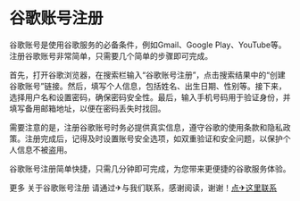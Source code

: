 # 谷歌账号注册

谷歌账号是使用谷歌服务的必备条件，例如Gmail、Google Play、YouTube等。注册谷歌账号非常简单，只需要几个简单的步骤即可完成。

首先，打开谷歌浏览器，在搜索栏输入“谷歌账号注册”，点击搜索结果中的“创建谷歌账号”链接。然后，填写个人信息，包括姓名、出生日期、性别等。接下来，选择用户名和设置密码，确保密码安全性。最后，输入手机号码用于验证身份，并填写备用邮箱地址，以便在密码丢失时找回。

需要注意的是，注册谷歌账号时务必提供真实信息，遵守谷歌的使用条款和隐私政策。注册完成后，记得及时设置账号安全选项，如双重验证和安全问题，以保护个人信息不被盗用。

谷歌账号注册简单快捷，只需几分钟即可完成，为您带来更便捷的谷歌服务体验。

更多 关于谷歌账号注册 请通过✈与我们联系，感谢阅读，谢谢！[点✈这里联系](https://jiema.k02.cc)